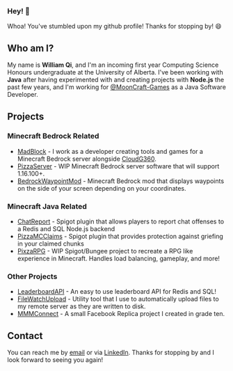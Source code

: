 ### Hey! 👋

Whoa! You've stumbled upon my github profile! Thanks for stopping by! 😄

## Who am I?
My name is **William Qi**, and I'm an incoming first year Computing Science Honours undergraduate at the University of Alberta. I've been working with **Java** after having experimented with and creating projects with **Node.js** the past few years, and I'm working for [@MoonCraft-Games](https://github.com/Mooncraft-Games) as a Java Software Developer.

## Projects

### Minecraft Bedrock Related
- [MadBlock](https://github.com/Mooncraft-Games) - I work as a developer creating tools and games for a Minecraft Bedrock server alongside [CloudG360](https://github.com/CloudG360).
- [PizzaServer](https://github.com/WillQi/PizzaServer) - WIP Minecraft Bedrock server software that will support 1.16.100+. 
- [BedrockWaypointMod](https://github.com/WillQi/BedrockWaypointMod) - Minecraft Bedrock mod that displays waypoints on the side of your screen depending on your coordinates.

### Minecraft Java Related
- [ChatReport](https://github.com/WillQi/ChatReportPlugin) - Spigot plugin that allows players to report chat offenses to a Redis and SQL Node.js backend
- [PizzaMCClaims](https://github.com/WillQi/PizzaMCClaims) - Spigot plugin that provides protection against griefing in your claimed chunks
- [PixzaRPG](https://github.com/PixzaRPG) - WIP Spigot/Bungee project to recreate a RPG like experience in Minecraft. Handles load balancing, gameplay, and more!

### Other Projects
- [LeaderboardAPI](https://github.com/WillQi/LeaderboardAPI) - An easy to use leaderboard API for Redis and SQL!
- [FileWatchUpload](https://github.com/WillQi/FileWatchUpload) - Utility tool that I use to automatically upload files to my remote server as they are written to disk.
- [MMMConnect](https://github.com/WillQi/MMMConnect) - A small Facebook Replica project I created in grade ten.

## Contact
You can reach me by [email](mailto:wqi3@ualberta.ca) or via [LinkedIn](https://www.linkedin.com/in/william-qi/).
Thanks for stopping by and I look forward to seeing you again!

